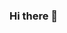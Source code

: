### Hi there 👋

<!--
**sanju2/sanju2** is a ✨ _special_ ✨ repository because its `README.md` (this file) appears on your GitHub profile.

Here are some ideas to get you started:

- 🔭 I’m currently working on cloud computing related works
- 🌱 I’m currently learning aws, gcp, k8s, docker, oracle cloud
- 👯 I’m looking to collaborate on CNCF projects
- 🤔 I’m looking for help with others
- 📫 How to reach me: lsanjeewa947@gmail.com
-->
